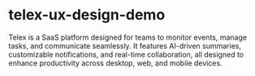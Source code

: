 # telex-ux-design-demo
Telex is a SaaS platform designed for teams to monitor events, manage tasks, and communicate seamlessly. It features AI-driven summaries, customizable notifications, and real-time collaboration, all designed to enhance productivity across desktop, web, and mobile devices.
